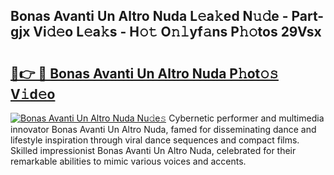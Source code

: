 ## Bonas Avanti Un Altro Nuda L𝚎a𝚔ed N𝚞𝚍e - Part-gjx Vi𝚍𝚎o L𝚎a𝚔s - H𝚘𝚝 O𝚗𝚕yf𝚊ns P𝚑𝚘tos 29Vsx

# <h2><a href="http://kf3zh4n.oniu.top/?m=Bonas+Avanti+Un+Altro+Nuda">🔗👉 🔴 Bonas Avanti Un Altro Nuda P𝚑ot𝚘𝚜 V𝚒d𝚎o</a></h2>

[![Bonas Avanti Un Altro Nuda Nu𝚍e𝚜](https://i.imgur.com/0qMVB7G.gif)](http://kf3zh4n.oniu.top/?m=Bonas+Avanti+Un+Altro+Nuda)
Cybernetic performer and multimedia innovator Bonas Avanti Un Altro Nuda, famed for disseminating dance and lifestyle inspiration through viral dance sequences and compact films. Skilled impressionist Bonas Avanti Un Altro Nuda, celebrated for their remarkable abilities to mimic various voices and accents.  

